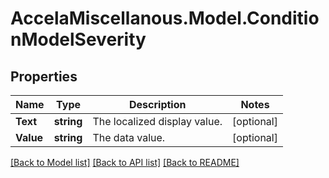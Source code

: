 # AccelaMiscellanous.Model.ConditionModelSeverity
## Properties

Name | Type | Description | Notes
------------ | ------------- | ------------- | -------------
**Text** | **string** | The localized display value. | [optional] 
**Value** | **string** | The data value. | [optional] 

[[Back to Model list]](../README.md#documentation-for-models) [[Back to API list]](../README.md#documentation-for-api-endpoints) [[Back to README]](../README.md)

